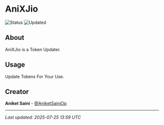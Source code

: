 # AniXJio

![Status](https://img.shields.io/badge/Status-Active-green)
![Updated](https://img.shields.io/badge/Updated-202507/25/250707/25/2525-blue)

## About

AniXJio is a Token Updater.
## Usage

Update Tokens For Your Use.

## Creator

**Aniket Saini** - [@AniketSainiOp](https://github.com/AniketSainiOp)

---

*Last updated: 2025-07-25 13:59 UTC*
